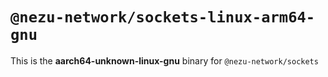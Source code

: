 # `@nezu-network/sockets-linux-arm64-gnu`

This is the **aarch64-unknown-linux-gnu** binary for `@nezu-network/sockets`
